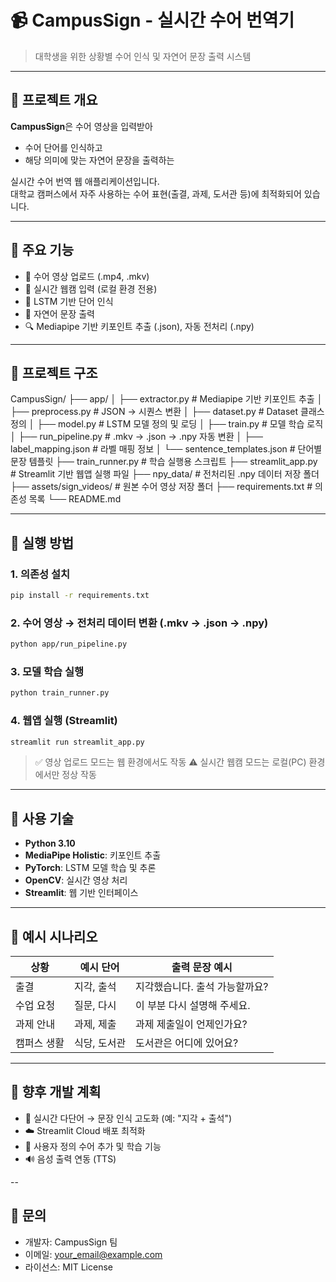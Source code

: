 # 📹 CampusSign - 실시간 수어 번역기

> 대학생을 위한 상황별 수어 인식 및 자연어 문장 출력 시스템

---

## 📌 프로젝트 개요

**CampusSign**은 수어 영상을 입력받아  
- 수어 단어를 인식하고  
- 해당 의미에 맞는 자연어 문장을 출력하는  

실시간 수어 번역 웹 애플리케이션입니다.  
대학교 캠퍼스에서 자주 사용하는 수어 표현(출결, 과제, 도서관 등)에 최적화되어 있습니다.

---

## 🎯 주요 기능

- 🎥 수어 영상 업로드 (.mp4, .mkv)
- 📸 실시간 웹캠 입력 (로컬 환경 전용)
- 🧠 LSTM 기반 단어 인식
- 📄 자연어 문장 출력
- 🔍 Mediapipe 기반 키포인트 추출 (.json), 자동 전처리 (.npy)

---

## 🧩 프로젝트 구조

CampusSign/
├── app/
│ ├── extractor.py # Mediapipe 기반 키포인트 추출
│ ├── preprocess.py # JSON → 시퀀스 변환
│ ├── dataset.py # Dataset 클래스 정의
│ ├── model.py # LSTM 모델 정의 및 로딩
│ ├── train.py # 모델 학습 로직
│ ├── run_pipeline.py # .mkv → .json → .npy 자동 변환
│ ├── label_mapping.json # 라벨 매핑 정보
│ └── sentence_templates.json # 단어별 문장 템플릿
├── train_runner.py # 학습 실행용 스크립트
├── streamlit_app.py # Streamlit 기반 웹앱 실행 파일
├── npy_data/ # 전처리된 .npy 데이터 저장 폴더
├── assets/sign_videos/ # 원본 수어 영상 저장 폴더
├── requirements.txt # 의존성 목록
└── README.md


---


## 🚀 실행 방법

### 1. 의존성 설치

```bash
pip install -r requirements.txt
````

### 2. 수어 영상 → 전처리 데이터 변환 (.mkv → .json → .npy)

```bash
python app/run_pipeline.py
```

### 3. 모델 학습 실행

```bash
python train_runner.py
```

### 4. 웹앱 실행 (Streamlit)

```bash
streamlit run streamlit_app.py
```

> ✅ 영상 업로드 모드는 웹 환경에서도 작동
> ⚠️ 실시간 웹캠 모드는 로컬(PC) 환경에서만 정상 작동

---

## 🧠 사용 기술

* **Python 3.10**
* **MediaPipe Holistic**: 키포인트 추출
* **PyTorch**: LSTM 모델 학습 및 추론
* **OpenCV**: 실시간 영상 처리
* **Streamlit**: 웹 기반 인터페이스

---

## 📝 예시 시나리오

| 상황     | 예시 단어   | 출력 문장 예시          |
| ------ | ------- | ----------------- |
| 출결     | 지각, 출석  | 지각했습니다. 출석 가능할까요? |
| 수업 요청  | 질문, 다시  | 이 부분 다시 설명해 주세요.  |
| 과제 안내  | 과제, 제출  | 과제 제출일이 언제인가요?    |
| 캠퍼스 생활 | 식당, 도서관 | 도서관은 어디에 있어요?     |

---

## 🔧 향후 개발 계획

* 🔁 실시간 다단어 → 문장 인식 고도화 (예: "지각 + 출석")
* ☁️ Streamlit Cloud 배포 최적화
* 🧪 사용자 정의 수어 추가 및 학습 기능
* 🔊 음성 출력 연동 (TTS)

--

## 📩 문의

* 개발자: CampusSign 팀
* 이메일: [your\_email@example.com](mailto:your_email@example.com)
* 라이선스: MIT License

